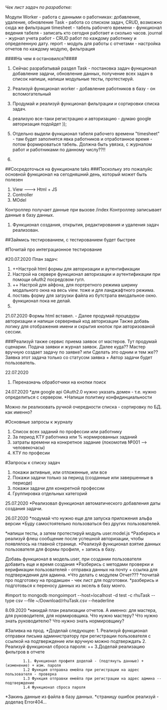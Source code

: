 *Чек лист задач по разработке:*


Модули 
    Worker - работа с данными о работниках: добавление, удаление, обновление
    Task - работа со списком задач, CRUD, возможно сюда же фильтрация
    timesheet - табель рабочего времени - функционал ведения табеля - записать кто сегодня работает и сколько часов.
    journal - журнал учета работ - CRUD работ по каждому работнику и определенную дату.
    report - модуль для работы с отчетами - настройка отчетов по каждому модулю, фильтрация




####На чем я остановился?####

1. Сейчас разрабатывай раздел Task - постановка задач
    функционал добавление задачи, обновление данных, получение всех задач в список
     напиши, напиши модульные тесты, протестируй.

3. Реализуй функционал worker - добавление работников в базу - он вспомогательный

2. Продумай и реализуй функционал фильтрации и сортировки списка задач.

4. реализую все-таки регистрацию и авторизацию  - думаю google авторизация подойдет ));

5. Отдельно выдели функционал табеля рабочего времени "timesheet" - там будет заполнятся явка работников и отработанное время - потом формироваться табель. Должна быть увязка, с журналом работ и работниками по данному числу??!!

6. 

##Сосредоточься на функционале taks
###Поскольку это пожалуйс основной функционал на сегодняшний день, который может быть полезен


1. View  ---> Html + JS
2. Controller
3. MOdel


Контроллер получает данные при вызове /index
Контроллер записывает данные в базу данных.


1. Функционал создания, открытия, редактирования и удаления задач реализован.

##Займись тестированием, с тестированием будет быстрее

#Почитай про интеграционное тестирование

#20.07.2020 План задач:

1. ++Настрой html формы для авторизации и аутентификации 
2. Настрой на сервере функционал авторизации и аутентификации при помощи oAuth2 посредсвом гугл.
3. ++ Настрой для айфона, для портретного режима ширину модального окна на весь view. тоже и для ланджафтного режима.
4. поставь форму для загрузки файла из бутстрапа  вмодальное окно. функционал пока не делай.
5. 

21.07.2020
Формы html вставил. - Далее продумай процедуры авторизации и напиши сервернвый код авторизации
Также добавь логику для отображения имени и скрытия кнопок при авторизованой сессии.


###Реализуй также сервис приема заявок от мастеров. 
    Тут продумай сценарии. Подача заявки и журнал заявок. Далее куда?? Мастер вручную создает задачу по заявке? или Сделать это одним и тем же??
    Заявка этот задача только со статусом заявка + Автор задачи будет пользователь.




22.07.2020
1. Переназначь обработчики на кнопки поиск


24.07.2020
*для google api OAuth2.0 нужно указать домен - т.е. нужно определиться с сервером.
*Напиши политику конфидинциальности

Можно ли реализовать ручной очередности списка - сортировку по БД. как именно?

#Основные запросы к журналу
1. Список всех заданий по профессии или работнику
2. За период КТУ работника или %  нормированных заданий
3. затраты времени на конкретное задание (локомотив №001 --> человекочасы)
4. КТУ по професии


#Запросы к списку задач
1. покажи активные, или отложенные, или все
2. Покажи задачи только за период (созданные или завершенные в периоде)
3. покажи задачи для конкретной профессии
4. Группировка отдельных категорий


25.07.2020
*Реализовал функционал автоматического добавления даты создания задачи.


26.07.2020
*подумай что нужно еще для запуска приложения альфа версии
    *Буду самостоятельно пользоваться без других пользователей.

*напиши тесты, а затем протестируй модуль user.model.js
*Разберись и реализуй флеш сообщение после успешной авторизации, чтобы появлялось на главной странице. 
*Реализуй функционал взятие данных пользователя для формы профиля, + запись в базу.

Добавь функционал в модель.user, при создании пользователя добавить еще и время создания
*Разберись с методами проверки и верификации пользователей - отправка данных на почту + ссылка для подтверждения для админа.
*Что делать с модулем Отчет???
*почитай про подготовку на продакшен - чек лист для подготовки.
*разберись и подготовься к переносу данных из эксель в базу монго.

#import to mongodb
mongoimport --host=localhost -d test -c rhuTask --type csv --file ~/Download/rhuTask.csv --headerline


8.09.2020
*накидай план реализации отчетов. А именно: для мастера, для руководителя, для нормировщика.
    Что нужно мастеру?
    Что нужно знать руководителю?
    Что нужно знать нормировщику?

#Заливка на прод.
    *Доделай следующее:
        1. Реализуй функционал отправки письма администратору при регистрации пользователя
               с ссылкой на подтверждение или вручную можно подтверждать
        2. Реализуй функционал сброса пароля:
       ++ 3.Доделай реализацию фильтров в отчете


            1.1. Функционал профиля доделай - (подтянуть данные) + (изменение) + изм. пароля
            1.2 Функция отправка емейла при регистрации на адрес пользователя - проверка
            1.3 Функция отправки емейла при регистрации на адрес админа -- подтверждение
            1.4 Функционал сброса пароля

*Закинь данные из файла в базу данных.
*страницу ошибок реализуй - доделаq Error404...
